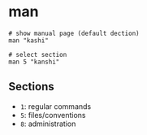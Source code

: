 # man

```shell
# show manual page (default dection)
man "kashi"

# select section
man 5 "kanshi"
```

## Sections

- `1`: regular commands
- `5`: files/conventions
- `8`: administration
